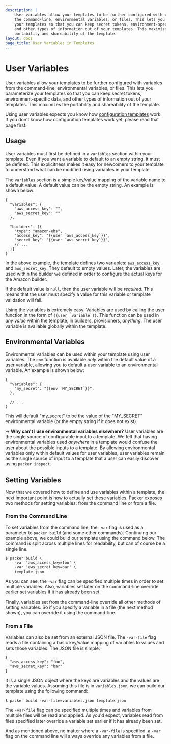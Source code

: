 ```yaml
---
description: |
    User variables allow your templates to be further configured with variables from
    the command-line, environmental variables, or files. This lets you parameterize
    your templates so that you can keep secret tokens, environment-specific data,
    and other types of information out of your templates. This maximizes the
    portability and shareability of the template.
layout: docs
page_title: User Variables in Templates
...
```


# User Variables

User variables allow your templates to be further configured with variables from
the command-line, environmental variables, or files. This lets you parameterize
your templates so that you can keep secret tokens, environment-specific data,
and other types of information out of your templates. This maximizes the
portability and shareability of the template.

Using user variables expects you know how [configuration
templates](/docs/templates/configuration-templates.html) work. If you don't know
how configuration templates work yet, please read that page first.

## Usage

User variables must first be defined in a `variables` section within your
template. Even if you want a variable to default to an empty string, it must be
defined. This explicitness makes it easy for newcomers to your template to
understand what can be modified using variables in your template.

The `variables` section is a simple key/value mapping of the variable name to a
default value. A default value can be the empty string. An example is shown
below:

``` {.javascript}
{
  "variables": {
    "aws_access_key": "",
    "aws_secret_key": ""
  },

  "builders": [{
    "type": "amazon-ebs",
    "access_key": "{{user `aws_access_key`}}",
    "secret_key": "{{user `aws_secret_key`}}",
    // ...
  }]
}
```

In the above example, the template defines two variables: `aws_access_key` and
`aws_secret_key`. They default to empty values. Later, the variables are used
within the builder we defined in order to configure the actual keys for the
Amazon builder.

If the default value is `null`, then the user variable will be *required*. This
means that the user must specify a value for this variable or template
validation will fail.

Using the variables is extremely easy. Variables are used by calling the user
function in the form of <code>{{user \`variable\`}}</code>. This function can be
used in *any value* within the template, in builders, provisioners, *anything*.
The user variable is available globally within the template.

## Environmental Variables

Environmental variables can be used within your template using user variables.
The `env` function is available *only* within the default value of a user
variable, allowing you to default a user variable to an environmental variable.
An example is shown below:

``` {.javascript}
{
  "variables": {
    "my_secret": "{{env `MY_SECRET`}}",
  },

  // ...
}
```

This will default "my\_secret" to be the value of the "MY\_SECRET" environmental
variable (or the empty string if it does not exist).

-&gt; **Why can't I use environmental variables elsewhere?** User variables are
the single source of configurable input to a template. We felt that having
environmental variables used *anywhere* in a template would confuse the user
about the possible inputs to a template. By allowing environmental variables
only within default values for user variables, user variables remain as the
single source of input to a template that a user can easily discover using
`packer inspect`.

## Setting Variables

Now that we covered how to define and use variables within a template, the next
important point is how to actually set these variables. Packer exposes two
methods for setting variables: from the command line or from a file.

### From the Command Line

To set variables from the command line, the `-var` flag is used as a parameter
to `packer build` (and some other commands). Continuing our example above, we
could build our template using the command below. The command is split across
multiple lines for readability, but can of course be a single line.

``` {.text}
$ packer build \
    -var 'aws_access_key=foo' \
    -var 'aws_secret_key=bar' \
    template.json
```

As you can see, the `-var` flag can be specified multiple times in order to set
multiple variables. Also, variables set later on the command-line override
earlier set variables if it has already been set.

Finally, variables set from the command-line override all other methods of
setting variables. So if you specify a variable in a file (the next method
shown), you can override it using the command-line.

### From a File

Variables can also be set from an external JSON file. The `-var-file` flag reads
a file containing a basic key/value mapping of variables to values and sets
those variables. The JSON file is simple:

``` {.javascript}
{
  "aws_access_key": "foo",
  "aws_secret_key": "bar"
}
```

It is a single JSON object where the keys are variables and the values are the
variable values. Assuming this file is in `variables.json`, we can build our
template using the following command:

``` {.text}
$ packer build -var-file=variables.json template.json
```

The `-var-file` flag can be specified multiple times and variables from multiple
files will be read and applied. As you'd expect, variables read from files
specified later override a variable set earlier if it has already been set.

And as mentioned above, no matter where a `-var-file` is specified, a `-var`
flag on the command line will always override any variables from a file.
